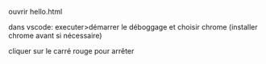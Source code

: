 ouvrir hello.html

dans vscode: executer>démarrer le déboggage et choisir chrome  (installer chrome avant si nécessaire)

cliquer sur le carré rouge pour arrêter